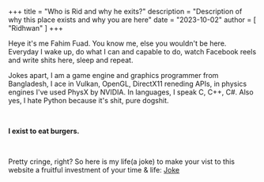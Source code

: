 +++
title = "Who is Rid and why he exits?"
description = "Description of why this place exists and why you are here"
date = "2023-10-02"
author = [ "Ridhwan" ]
+++

Heye it's me Fahim Fuad. You know me, else you wouldn't be here. Everyday I wake up, do what I can and capable to do, watch Facebook reels and write shits here, sleep and repeat.

Jokes apart, I am a game engine and graphics programmer from Bangladesh, I ace in Vulkan, OpenGL, DirectX11 reneding APIs, in physics engines I've used PhysX by NVIDIA. In languages, I speak C, C++, C#. Also yes, I hate Python because it's shit, pure dogshit.

<br>

**I exist to eat burgers.**

<br>

Pretty cringe, right? 
So here is my life(a joke) to make your vist to this website a fruitful investment of your time & life: [Joke](https://random-puns.vercel.app/)
